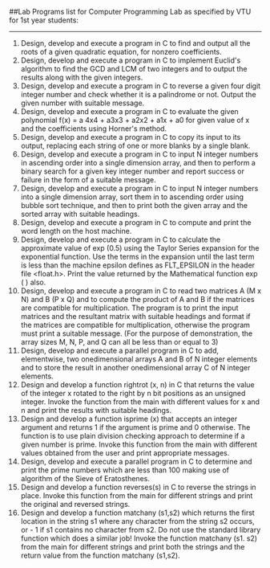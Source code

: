 ##Lab Programs list for Computer Programming Lab as specified by VTU for 1st year students:
***
1. Design, develop and execute  a program in C to  find and output all 
the roots of a given quadratic equation, for non­zero coefficients.
2. Design, develop and execute a program in C to implement Euclid's 
algorithm to find the GCD and LCM of two integers and to output the 
results along with the given integers.
3. Design, develop and execute  a program in C to  reverse a given four 
digit integer number and check whether it is a palindrome or not. Output 
the given number with suitable message.
4. Design, develop and execute a program in C to evaluate the given 
polynomial f(x) = a 4x4 +  a3x3 + a2x2 + a1x + a0 for given value of x 
and the coefficients using Horner's method.
5. Design, develop and execute a program in C to copy its input to its 
output, replacing each string of one or more blanks by a single blank.
6. Design, develop and execute a program in C to input N integer numbers 
in ascending order into a single dimension array, and then to perform a 
binary search for a given key integer number and report success or 
failure in the form of a suitable message.
7. Design, develop and execute a program in C to input N integer numbers 
into a single dimension array, sort them in to ascending order using 
bubble sort technique, and then to print both the given array and the 
sorted array with suitable headings.
8. Design, develop and execute a program in C to compute and print the 
word length on the host machine.
9. Design, develop and execute a program in C to calculate the approximate 
value of exp (0.5) using the Taylor Series expansion for the exponential 
function. Use the terms in the expansion until the last term is less than 
the machine epsilon defines as FLT_EPSILON in the header file <float.h>. 
Print the value returned by the Mathematical function exp ( ) also.
10. Design, develop and execute  a program in C to  read two matrices A 
(M x N) and B (P x Q) and to compute the product of A and B if the 
matrices are compatible for multiplication. The program is to print 
the input matrices and the resultant matrix with suitable headings and 
format if the matrices are compatible for multiplication, otherwise the 
program must print a suitable message. (For the purpose of demonstration, 
the array sizes M, N, P, and Q can all be less than or equal to 3)
11. Design, develop and execute a parallel program in C to add, 
elementwise, two one­dimensional arrays A and B of N integer elements 
and to store the result in another one­dimensional array C of N integer 
elements.
12. Design and develop a function rightrot (x, n) in C that returns the 
value of the integer x rotated to the right by n bit positions as an 
unsigned integer. Invoke the function from the main with different values 
for x and n and print the results with suitable headings.
13. Design and develop a function isprime (x) that accepts an integer 
argument and returns 1 if the argument is prime and 0 otherwise. The 
function is to use plain division checking approach to determine if a 
given number is prime. Invoke this function from the main with different 
values obtained from the user and print appropriate messages.
14. Design, develop and execute a parallel program in C to determine and 
print the prime numbers which are less than 100 making use of algorithm of 
the Sieve of Eratosthenes.
15. Design and develop a function reverses(s) in C to reverse the strings 
in place. Invoke this function from the main for different strings and 
print the original and reversed strings.
16. Design and develop a function matchany (s1,s2) which returns the first 
location in the string s1 where any character from the string s2 occurs, 
or - 1 if s1 contains  no  character  from   s2.   Do  not   use  the 
standard library function which does a similar job! Invoke the function 
matchany (s1. s2) from the main for different strings and print both the 
strings and the return value from the function matchany (s1,s2).

